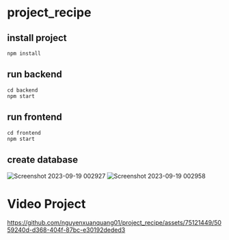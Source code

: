 # project_recipe

## install project
```npm install```

## run backend
```
cd backend
npm start
```
## run frontend
```
cd frontend
npm start
```
## create database

![Screenshot 2023-09-19 002927](https://github.com/nguyenxuanquang01/project_recipe/assets/75121449/38793524-cd86-4603-b4a3-dc257419c1f0)
![Screenshot 2023-09-19 002958](https://github.com/nguyenxuanquang01/project_recipe/assets/75121449/e2776a81-b5e5-4e47-bf41-5234678fe622)

# Video Project

https://github.com/nguyenxuanquang01/project_recipe/assets/75121449/5059240d-d368-404f-87bc-e30192deded3
